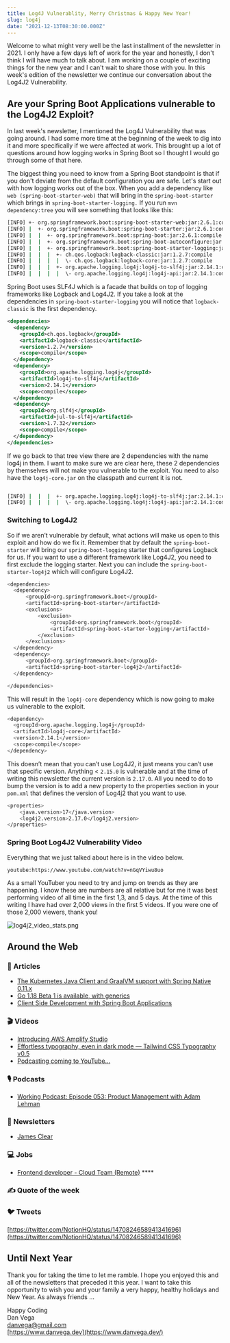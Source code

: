 ```yaml
---
title: Log4J Vulnerablity, Merry Christmas & Happy New Year!
slug: log4j
date: "2021-12-13T08:30:00.000Z"
---
```


Welcome to what might very well be the last installment of the newsletter in 2021. I only have a few days left of work for the year and honestly, I don't think I will have much to talk about. I am working on a couple of exciting things for the new year and I can't wait to share those with you. In this week's edition of the newsletter we continue our conversation about the Log4J2 Vulnerability.

## Are your Spring Boot Applications vulnerable to the Log4J2 Exploit?

In last week's newsletter, I mentioned the Log4J Vulnerability that was going around. I had some more time at the beginning of the week to dig into it and more specifically if we were affected at work. This brought up a lot of questions around how logging works in Spring Boot so I thought I would go through some of that here.

The biggest thing you need to know from a Spring Boot standpoint is that if you don't deviate from the default configuration you are safe. Let's start out with how logging works out of the box. When you add a dependency like `web (spring-boot-starter-web)` that will bring in the `spring-boot-starter` which brings in `spring-boot-starter-logging.` If you run `mvn dependency:tree` you will see something that looks like this:

```bash
[INFO] +- org.springframework.boot:spring-boot-starter-web:jar:2.6.1:compile
[INFO] |  +- org.springframework.boot:spring-boot-starter:jar:2.6.1:compile
[INFO] |  |  +- org.springframework.boot:spring-boot:jar:2.6.1:compile
[INFO] |  |  +- org.springframework.boot:spring-boot-autoconfigure:jar:2.6.1:compile
[INFO] |  |  +- org.springframework.boot:spring-boot-starter-logging:jar:2.6.1:compile
[INFO] |  |  |  +- ch.qos.logback:logback-classic:jar:1.2.7:compile
[INFO] |  |  |  |  \- ch.qos.logback:logback-core:jar:1.2.7:compile
[INFO] |  |  |  +- org.apache.logging.log4j:log4j-to-slf4j:jar:2.14.1:compile
[INFO] |  |  |  |  \- org.apache.logging.log4j:log4j-api:jar:2.14.1:compile
```

Spring Boot uses SLF4J which is a facade that builds on top of logging frameworks like Logback and Log4J2. If you take a look at the dependencies in `spring-boot-starter-logging` you will notice that `logback-classic` is the first dependency.

```xml
<dependencies>
  <dependency>
    <groupId>ch.qos.logback</groupId>
    <artifactId>logback-classic</artifactId>
    <version>1.2.7</version>
    <scope>compile</scope>
  </dependency>
  <dependency>
    <groupId>org.apache.logging.log4j</groupId>
    <artifactId>log4j-to-slf4j</artifactId>
    <version>2.14.1</version>
    <scope>compile</scope>
  </dependency>
  <dependency>
    <groupId>org.slf4j</groupId>
    <artifactId>jul-to-slf4j</artifactId>
    <version>1.7.32</version>
    <scope>compile</scope>
  </dependency>
</dependencies>
```

If we go back to that tree view there are 2 dependencies with the name log4j in them. I want to make sure we are clear here, these 2 dependencies by themselves will not make you vulnerable to the exploit.  You need to also have the `log4j-core.jar` on the classpath and current it is not.

```bash

[INFO] |  |  |  +- org.apache.logging.log4j:log4j-to-slf4j:jar:2.14.1:compile
[INFO] |  |  |  |  \- org.apache.logging.log4j:log4j-api:jar:2.14.1:compile


```

### Switching to Log4J2

So if we aren’t vulnerable by default, what actions will make us open to this exploit and how do we fix it. Remember that by default the `spring-boot-starter` will bring our `spring-boot-logging` starter that configures Logback for us. If you want to use a different framework like Log4J2, you need to first exclude the logging starter. Next you can include the `spring-boot-starter-log4j2` which will configure Log4J2.

```bash
<dependencies>
  <dependency>
      <groupId>org.springframework.boot</groupId>
      <artifactId>spring-boot-starter</artifactId>
      <exclusions>
          <exclusion>
              <groupId>org.springframework.boot</groupId>
              <artifactId>spring-boot-starter-logging</artifactId>
          </exclusion>
      </exclusions>
  </dependency>
  <dependency>
      <groupId>org.springframework.boot</groupId>
      <artifactId>spring-boot-starter-log4j2</artifactId>
  </dependency>

</dependencies>
```

This will result in the `log4j-core` dependency which is now going to make us vulnerable to the exploit.

```bash
<dependency>
  <groupId>org.apache.logging.log4j</groupId>
  <artifactId>log4j-core</artifactId>
  <version>2.14.1</version>
  <scope>compile</scope>
</dependency>
```

This doesn’t mean that you can’t use Log4J2, it just means you can’t use that specific version. Anything < `2.15.0` is vulnerable and at the time of writing this newsletter the current version is `2.17.0`. All you need to do to bump the version is to add a new property to the properties section in your `pom.xml` that defines the version of Log4j2 that you want to use.

```bash
<properties>
    <java.version>17</java.version>
    <log4j2.version>2.17.0</log4j2.version>
</properties>
```

### Spring Boot Log4J2 Vulnerability Video

Everything that we just talked about here is in the video below.

`youtube:https://www.youtube.com/watch?v=nGqVYiwu8uo`

As a small YouTuber you need to try and jump on trends as they are happening. I know these are numbers are all relative but for me it was best performing video of all time in the first 1,3, and 5 days. At the time of this writing I have had over 2,000 views in the first 5 videos. If you were one of those 2,000 viewers, thank you!

![log4j2_video_stats.png](./log4j2_video_stats.png)

## Around the Web

### 📝 Articles

- [The Kubernetes Java Client and GraalVM support with Spring Native 0.11.x](https://joshlong.com/jl/blogPost/kubernetes-java-client-and-spring-native-and-graalvm.html)
- [Go 1.18 Beta 1 is available, with generics](https://go.dev/blog/go1.18beta1)
- [Client Side Development with Spring Boot Applications](https://spring.io/blog/2021/12/17/client-side-development-with-spring-boot-applications)

### 🎬 Videos

- [Introducing AWS Amplify Studio](https://www.youtube.com/watch?v=7MKVCmNKT1c)
- [Effortless typography, even in dark mode — Tailwind CSS Typography v0.5](https://www.youtube.com/watch?v=GEYkwfYytAM)
- [Podcasting coming to YouTube…](https://www.youtube.com/watch?v=khh6Xo8YNvY)

### 🎙 Podcasts

- [Working Podcast: Episode 053: Product Management with Adam Lehman](https://workingcode.dev/episodes/053-product-management-with-adam-lehman/)

### 📰 Newsletters

- [James Clear](https://jamesclear.com/3-2-1)

### 💻 Jobs

- [Frontend developer - Cloud Team (Remote)](https://axoniq.io/job-overview/frontend-developer-cloud-team) ****

### ✍️ Quote of the week

### 🐦 Tweets

[https://twitter.com/NotionHQ/status/1470824658941341696](https://twitter.com/NotionHQ/status/1470824658941341696)

## Until Next Year

Thank you for taking the time to let me ramble. I hope you enjoyed this and all of the newsletters that preceded it this year. I want to take this opportunity to wish you and your family a very happy, healthy holidays and New Year. As always friends ...

Happy Coding<br/>
Dan Vega<br/>
danvega@gmail.com<br/>
[https://www.danvega.dev](https://www.danvega.dev/)

